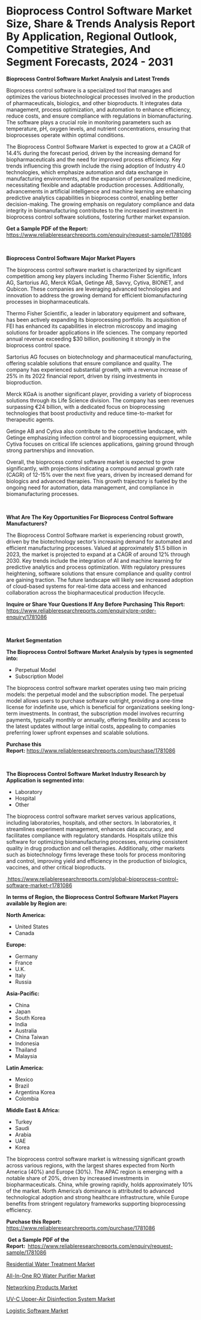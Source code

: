 <p><h1>Bioprocess Control Software Market Size, Share & Trends Analysis Report By Application, Regional Outlook, Competitive Strategies, And Segment Forecasts, 2024 - 2031</h1></p><p><strong>Bioprocess Control Software Market Analysis and Latest Trends</strong></p>
<p><p>Bioprocess control software is a specialized tool that manages and optimizes the various biotechnological processes involved in the production of pharmaceuticals, biologics, and other bioproducts. It integrates data management, process optimization, and automation to enhance efficiency, reduce costs, and ensure compliance with regulations in biomanufacturing. The software plays a crucial role in monitoring parameters such as temperature, pH, oxygen levels, and nutrient concentrations, ensuring that bioprocesses operate within optimal conditions.</p><p>The Bioprocess Control Software Market is expected to grow at a CAGR of 14.4% during the forecast period, driven by the increasing demand for biopharmaceuticals and the need for improved process efficiency. Key trends influencing this growth include the rising adoption of Industry 4.0 technologies, which emphasize automation and data exchange in manufacturing environments, and the expansion of personalized medicine, necessitating flexible and adaptable production processes. Additionally, advancements in artificial intelligence and machine learning are enhancing predictive analytics capabilities in bioprocess control, enabling better decision-making. The growing emphasis on regulatory compliance and data integrity in biomanufacturing contributes to the increased investment in bioprocess control software solutions, fostering further market expansion.</p></p>
<p><strong>Get a Sample PDF of the Report:&nbsp;</strong> <a href="https://www.reliableresearchreports.com/enquiry/request-sample/1781086?utm_campaign=115&utm_medium=2&utm_source=Github&utm_content=ia&utm_term=18122024&utm_id=bioprocess-control-software">https://www.reliableresearchreports.com/enquiry/request-sample/1781086</a></p>
<p>&nbsp;</p>
<p><strong>Bioprocess Control Software Major Market Players</strong></p>
<p><p>The bioprocess control software market is characterized by significant competition among key players including Thermo Fisher Scientific, Infors AG, Sartorius AG, Merck KGaA, Getinge AB, Savvy, Cytiva, BIONET, and Qubicon. These companies are leveraging advanced technologies and innovation to address the growing demand for efficient biomanufacturing processes in biopharmaceuticals.</p><p>Thermo Fisher Scientific, a leader in laboratory equipment and software, has been actively expanding its bioprocessing portfolio. Its acquisition of FEI has enhanced its capabilities in electron microscopy and imaging solutions for broader applications in life sciences. The company reported annual revenue exceeding $30 billion, positioning it strongly in the bioprocess control space.</p><p>Sartorius AG focuses on biotechnology and pharmaceutical manufacturing, offering scalable solutions that ensure compliance and quality. The company has experienced substantial growth, with a revenue increase of 25% in its 2022 financial report, driven by rising investments in bioproduction.</p><p>Merck KGaA is another significant player, providing a variety of bioprocess solutions through its Life Science division. The company has seen revenues surpassing €24 billion, with a dedicated focus on bioprocessing technologies that boost productivity and reduce time-to-market for therapeutic agents.</p><p>Getinge AB and Cytiva also contribute to the competitive landscape, with Getinge emphasizing infection control and bioprocessing equipment, while Cytiva focuses on critical life sciences applications, gaining ground through strong partnerships and innovation.</p><p>Overall, the bioprocess control software market is expected to grow significantly, with projections indicating a compound annual growth rate (CAGR) of 12-15% over the next five years, driven by increased demand for biologics and advanced therapies. This growth trajectory is fueled by the ongoing need for automation, data management, and compliance in biomanufacturing processes.</p></p>
<p>&nbsp;</p>
<p><strong>What Are The Key Opportunities For Bioprocess Control Software Manufacturers?</strong></p>
<p><p>The Bioprocess Control Software market is experiencing robust growth, driven by the biotechnology sector’s increasing demand for automated and efficient manufacturing processes. Valued at approximately $1.5 billion in 2023, the market is projected to expand at a CAGR of around 12% through 2030. Key trends include the integration of AI and machine learning for predictive analytics and process optimization. With regulatory pressures heightening, software solutions that ensure compliance and quality control are gaining traction. The future landscape will likely see increased adoption of cloud-based systems for real-time data access and enhanced collaboration across the biopharmaceutical production lifecycle.</p></p>
<p><strong>Inquire or Share Your Questions If Any Before Purchasing This Report:</strong> <a href="https://www.reliableresearchreports.com/enquiry/pre-order-enquiry/1781086?utm_campaign=115&utm_medium=2&utm_source=Github&utm_content=ia&utm_term=18122024&utm_id=bioprocess-control-software">https://www.reliableresearchreports.com/enquiry/pre-order-enquiry/1781086</a></p>
<p>&nbsp;</p>
<p><strong>Market Segmentation</strong></p>
<p><strong>The Bioprocess Control Software Market Analysis by types is segmented into:</strong></p>
<p><ul><li>Perpetual Model</li><li>Subscription Model</li></ul></p>
<p><p>The bioprocess control software market operates using two main pricing models: the perpetual model and the subscription model. The perpetual model allows users to purchase software outright, providing a one-time license for indefinite use, which is beneficial for organizations seeking long-term investments. In contrast, the subscription model involves recurring payments, typically monthly or annually, offering flexibility and access to the latest updates without large initial costs, appealing to companies preferring lower upfront expenses and scalable solutions.</p></p>
<p><strong>Purchase this Report:&nbsp;</strong><a href="https://www.reliableresearchreports.com/purchase/1781086?utm_campaign=115&utm_medium=2&utm_source=Github&utm_content=ia&utm_term=18122024&utm_id=bioprocess-control-software">https://www.reliableresearchreports.com/purchase/1781086</a></p>
<p>&nbsp;</p>
<p><strong>The Bioprocess Control Software Market Industry Research by Application is segmented into:</strong></p>
<p><ul><li>Laboratory</li><li>Hospital</li><li>Other</li></ul></p>
<p><p>The bioprocess control software market serves various applications, including laboratories, hospitals, and other sectors. In laboratories, it streamlines experiment management, enhances data accuracy, and facilitates compliance with regulatory standards. Hospitals utilize this software for optimizing biomanufacturing processes, ensuring consistent quality in drug production and cell therapies. Additionally, other markets such as biotechnology firms leverage these tools for process monitoring and control, improving yield and efficiency in the production of biologics, vaccines, and other critical bioproducts.</p></p>
<p><a href="https://www.reliableresearchreports.com/global-bioprocess-control-software-market-r1781086?utm_campaign=115&utm_medium=2&utm_source=Github&utm_content=ia&utm_term=18122024&utm_id=bioprocess-control-software">&nbsp;https://www.reliableresearchreports.com/global-bioprocess-control-software-market-r1781086</a></p>
<p><strong>In terms of Region, the Bioprocess Control Software Market Players available by Region are:</strong></p>
<p>
    <p> <strong> North America: </strong>
        <ul>
            <li>United States</li>
            <li>Canada</li>
        </ul>
        </p> 
    <p> <strong> Europe: </strong>
        <ul>
            <li>Germany</li>
            <li>France</li>
            <li>U.K.</li>
            <li>Italy</li>
            <li>Russia</li>
        </ul>
        </p> 
    <p> <strong> Asia-Pacific: </strong>
        <ul>
            <li>China</li>
            <li>Japan</li>
            <li>South Korea</li>
            <li>India</li>
            <li>Australia</li>
            <li>China Taiwan</li>
            <li>Indonesia</li>
            <li>Thailand</li>
            <li>Malaysia</li>
        </ul>
        </p> 
    <p> <strong> Latin America: </strong>
        <ul>
            <li>Mexico</li>
            <li>Brazil</li>
            <li>Argentina Korea</li>
            <li>Colombia</li>
        </ul>
        </p> 
    <p> <strong> Middle East & Africa: </strong>
        <ul>
            <li>Turkey</li>
            <li>Saudi</li>
            <li>Arabia</li>
            <li>UAE</li>
            <li>Korea</li>
        </ul>
    </p>
    </p>
<p><p>The bioprocess control software market is witnessing significant growth across various regions, with the largest shares expected from North America (40%) and Europe (30%). The APAC region is emerging with a notable share of 20%, driven by increased investments in biopharmaceuticals. China, while growing rapidly, holds approximately 10% of the market. North America’s dominance is attributed to advanced technological adoption and strong healthcare infrastructure, while Europe benefits from stringent regulatory frameworks supporting bioprocessing efficiency.</p></p>
<p><strong>Purchase this Report: </strong><a href="https://www.reliableresearchreports.com/purchase/1781086?utm_campaign=115&utm_medium=2&utm_source=Github&utm_content=ia&utm_term=18122024&utm_id=bioprocess-control-software">https://www.reliableresearchreports.com/purchase/1781086</a></p>
<p>&nbsp;<strong>Get a Sample PDF of the Report:&nbsp;&nbsp;</strong><a href="https://www.reliableresearchreports.com/enquiry/request-sample/1781086?utm_campaign=115&utm_medium=2&utm_source=Github&utm_content=ia&utm_term=18122024&utm_id=bioprocess-control-software">https://www.reliableresearchreports.com/enquiry/request-sample/1781086</a></p>
<p><strong></strong></p>
<p><p><a href="https://www.linkedin.com/pulse/strategic-market-research-report-residential-water-treatment-cthwf?utm_campaign=115&utm_medium=2&utm_source=Github&utm_content=ia&utm_term=18122024&utm_id=bioprocess-control-software">Residential Water Treatment Market</a></p><p><a href="https://github.com/ashepherd82/Market-Research-Report-List-6/blob/main/all-in-one-ro-water-purifier-market.md?utm_campaign=115&utm_medium=2&utm_source=Github&utm_content=ia&utm_term=18122024&utm_id=bioprocess-control-software">All-In-One RO Water Purifier Market</a></p><p><a href="https://www.linkedin.com/pulse/pioneering-growth-analyzing-global-networking-products-market-uxduf?utm_campaign=115&utm_medium=2&utm_source=Github&utm_content=ia&utm_term=18122024&utm_id=bioprocess-control-software">Networking Products Market</a></p><p><a href="https://github.com/JakirUddin651/Market-Research-Report-List-1/blob/main/uv-c-upper-air-disinfection-system-market.md?utm_campaign=115&utm_medium=2&utm_source=Github&utm_content=ia&utm_term=18122024&utm_id=bioprocess-control-software">UV-C Upper-Air Disinfection System Market</a></p><p><a href="https://www.linkedin.com/pulse/logistic-software-market-deployment-global-opportunities-edbif?utm_campaign=115&utm_medium=2&utm_source=Github&utm_content=ia&utm_term=18122024&utm_id=bioprocess-control-software">Logistic Software Market</a></p></p>